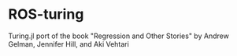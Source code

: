 # ROS-turing
Turing.jl port of the book "Regression and Other Stories" by Andrew Gelman, Jennifer Hill, and Aki Vehtari
